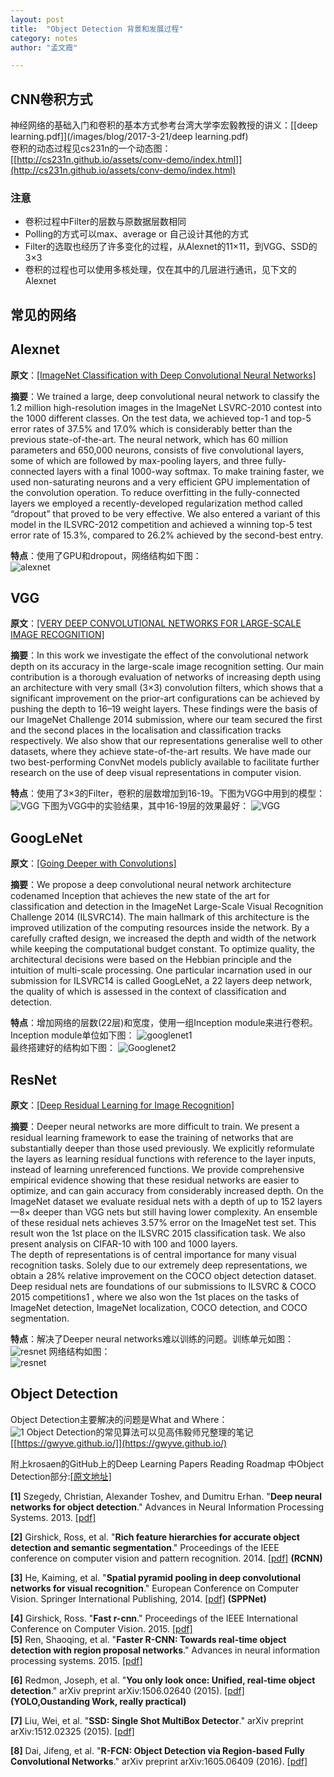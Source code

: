 ```yaml
---
layout: post
title:  "Object Detection 背景和发展过程"      
category: notes
author: "孟文霞"

---
```



## CNN卷积方式
神经网络的基础入门和卷积的基本方式参考台湾大学李宏毅教授的讲义：[[deep learning.pdf]](/images/blog/2017-3-21/deep learning.pdf)    
卷积的动态过程见cs231n的一个动态图：[[http://cs231n.github.io/assets/conv-demo/index.html]](http://cs231n.github.io/assets/conv-demo/index.html)    

### 注意
* 卷积过程中Filter的层数与原数据层数相同
* Polling的方式可以max、average or 自己设计其他的方式
* Filter的选取也经历了许多变化的过程，从Alexnet的11×11，到VGG、SSD的3×3
* 卷积的过程也可以使用多核处理，仅在其中的几层进行通讯，见下文的Alexnet

## 常见的网络

## Alexnet
**原文**：[[ImageNet Classification with Deep Convolutional Neural Networks]](http://papers.nips.cc/paper/4824-imagenet-classification-with-deep-convolutional-neural-networks.pdf)      
    
**摘要**：We trained a large, deep convolutional neural network to classify the 1.2 million
high-resolution images in the ImageNet LSVRC-2010 contest into the 1000 different
classes. On the test data, we achieved top-1 and top-5 error rates of 37.5%
and 17.0% which is considerably better than the previous state-of-the-art. The
neural network, which has 60 million parameters and 650,000 neurons, consists
of five convolutional layers, some of which are followed by max-pooling layers,
and three fully-connected layers with a final 1000-way softmax. To make training
faster, we used non-saturating neurons and a very efficient GPU implementation
of the convolution operation. To reduce overfitting in the fully-connected
layers we employed a recently-developed regularization method called “dropout”
that proved to be very effective. We also entered a variant of this model in the
ILSVRC-2012 competition and achieved a winning top-5 test error rate of 15.3%,
compared to 26.2% achieved by the second-best entry.    


**特点**：使用了GPU和dropout，网络结构如下图：    
![alexnet](/images/blog/2017-3-21/2.jpg)

## VGG   
**原文**：[[VERY DEEP CONVOLUTIONAL NETWORKS FOR LARGE-SCALE IMAGE RECOGNITION]](https://arxiv.org/pdf/1409.1556.pdf)       

**摘要**：In this work we investigate the effect of the convolutional network depth on its
accuracy in the large-scale image recognition setting. Our main contribution is
a thorough evaluation of networks of increasing depth using an architecture with
very small (3×3) convolution filters, which shows that a significant improvement
on the prior-art configurations can be achieved by pushing the depth to 16–19
weight layers. These findings were the basis of our ImageNet Challenge 2014
submission, where our team secured the first and the second places in the localisation
and classification tracks respectively. We also show that our representations
generalise well to other datasets, where they achieve state-of-the-art results. We
have made our two best-performing ConvNet models publicly available to facilitate
further research on the use of deep visual representations in computer vision.     

**特点**：使用了3×3的Filter，卷积的层数增加到16-19。下图为VGG中用到的模型：    
![VGG](/images/blog/2017-3-21/VGG1.png)    下图为VGG中的实验结果，其中16-19层的效果最好：
![VGG](/images/blog/2017-3-21/VGG2.png)   


## GoogLeNet   
**原文**：[[Going Deeper with Convolutions]](http://www.cv-foundation.org/openaccess/content_cvpr_2015/papers/Szegedy_Going_Deeper_With_2015_CVPR_paper.pdf)    

**摘要**：We propose a deep convolutional neural network architecture
codenamed Inception that achieves the new
state of the art for classification and detection in the ImageNet
Large-Scale Visual Recognition Challenge 2014
(ILSVRC14). The main hallmark of this architecture is the
improved utilization of the computing resources inside the
network. By a carefully crafted design, we increased the
depth and width of the network while keeping the computational
budget constant. To optimize quality, the architectural
decisions were based on the Hebbian principle and
the intuition of multi-scale processing. One particular incarnation
used in our submission for ILSVRC14 is called
GoogLeNet, a 22 layers deep network, the quality of which
is assessed in the context of classification and detection.   

**特点**：增加网络的层数(22层)和宽度，使用一组Inception module来进行卷积。Inception module单位如下图：
![googlenet1](/images/blog/2017-3-21/Googlenet1.png)    
最终搭建好的结构如下图：
![Googlenet2](/images/blog/2017-3-21/Googlenet2.png)

## ResNet   
**原文**：[[Deep Residual Learning for Image Recognition]](https://arxiv.org/pdf/1512.03385.pdf)    

**摘要**：Deeper neural networks are more difficult to train. We
present a residual learning framework to ease the training
of networks that are substantially deeper than those used
previously. We explicitly reformulate the layers as learning
residual functions with reference to the layer inputs, instead
of learning unreferenced functions. We provide comprehensive
empirical evidence showing that these residual
networks are easier to optimize, and can gain accuracy from
considerably increased depth. On the ImageNet dataset we
evaluate residual nets with a depth of up to 152 layers—8×
deeper than VGG nets but still having lower complexity.
An ensemble of these residual nets achieves 3.57% error
on the ImageNet test set. This result won the 1st place on the
ILSVRC 2015 classification task. We also present analysis
on CIFAR-10 with 100 and 1000 layers.       
The depth of representations is of central importance
for many visual recognition tasks. Solely due to our extremely
deep representations, we obtain a 28% relative improvement
on the COCO object detection dataset. Deep
residual nets are foundations of our submissions to ILSVRC
& COCO 2015 competitions1
, where we also won the 1st
places on the tasks of ImageNet detection, ImageNet localization,
COCO detection, and COCO segmentation.    

**特点**：解决了Deeper neural networks难以训练的问题。训练单元如图：
![resnet](/images/blog/2017-3-21/resnet1.png)
网络结构如图：    
![resnet](/images/blog/2017-3-21/resnet2.png)

## Object Detection
Object Detection主要解决的问题是What and Where：   
![1](/images/blog/2017-3-21/1.png)
Object Detection的常见算法可以见高伟毅师兄整理的笔记[[https://gwyve.github.io/]](https://gwyve.github.io/)    
    
附上krosaen的GitHub上的Deep Learning Papers Reading Roadmap 中Object Detection部分:[[原文地址]](https://github.com/songrotek/Deep-Learning-Papers-Reading-Roadmap/blob/master/README.md)

**[1]** Szegedy, Christian, Alexander Toshev, and Dumitru Erhan. "**Deep neural networks for object detection**." Advances in Neural Information Processing Systems. 2013. [[pdf]](http://papers.nips.cc/paper/5207-deep-neural-networks-for-object-detection.pdf)   

**[2]** Girshick, Ross, et al. "**Rich feature hierarchies for accurate object detection and semantic segmentation**." Proceedings of the IEEE conference on computer vision and pattern recognition. 2014. [[pdf]](http://www.cv-foundation.org/openaccess/content_cvpr_2014/papers/Girshick_Rich_Feature_Hierarchies_2014_CVPR_paper.pdf) **(RCNN)**   

**[3]** He, Kaiming, et al. "**Spatial pyramid pooling in deep convolutional networks for visual recognition**." European Conference on Computer Vision. Springer International Publishing, 2014. [[pdf]](http://arxiv.org/pdf/1406.4729) **(SPPNet)**  

**[4]** Girshick, Ross. "**Fast r-cnn**." Proceedings of the IEEE International Conference on Computer Vision. 2015. [[pdf]](https://pdfs.semanticscholar.org/8f67/64a59f0d17081f2a2a9d06f4ed1cdea1a0ad.pdf)   
**[5]** Ren, Shaoqing, et al. "**Faster R-CNN: Towards real-time object detection with region proposal networks**." Advances in neural information processing systems. 2015. [[pdf]](http://papers.nips.cc/paper/5638-analysis-of-variational-bayesian-latent-dirichlet-allocation-weaker-sparsity-than-map.pdf)  

**[6]** Redmon, Joseph, et al. "**You only look once: Unified, real-time object detection**." arXiv preprint arXiv:1506.02640 (2015). [[pdf]](http://homes.cs.washington.edu/~ali/papers/YOLO.pdf) **(YOLO,Oustanding Work, really practical)**   

**[7]** Liu, Wei, et al. "**SSD: Single Shot MultiBox Detector**." arXiv preprint arXiv:1512.02325 (2015). [[pdf]](http://arxiv.org/pdf/1512.02325)   

**[8]** Dai, Jifeng, et al. "**R-FCN: Object Detection via
Region-based Fully Convolutional Networks**." arXiv preprint arXiv:1605.06409 (2016). [[pdf]](https://arxiv.org/abs/1605.06409)   


